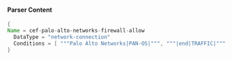 #### Parser Content
```Java
{
Name = cef-palo-alto-networks-firewall-allow
  DataType = "network-connection"
  Conditions = [ """Palo Alto Networks|PAN-OS|""", """|end|TRAFFIC|""" ]
}
```